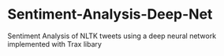 # Sentiment-Analysis-Deep-Net
Sentiment Analysis of NLTK tweets using a deep neural network implemented with Trax libary
